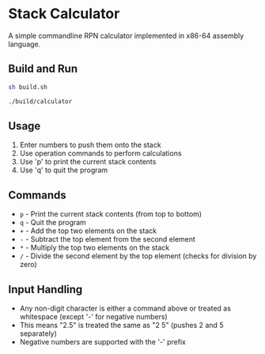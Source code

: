 # Stack Calculator

A simple commandline RPN calculator implemented in x86-64 assembly language.

## Build and Run

```sh
sh build.sh
```

```sh
./build/calculator
```

## Usage

1. Enter numbers to push them onto the stack
2. Use operation commands to perform calculations
3. Use 'p' to print the current stack contents
4. Use 'q' to quit the program

## Commands

- `p` - Print the current stack contents (from top to bottom)
- `q` - Quit the program
- `+` - Add the top two elements on the stack
- `-` - Subtract the top element from the second element
- `*` - Multiply the top two elements on the stack
- `/` - Divide the second element by the top element (checks for division by zero)

## Input Handling

- Any non-digit character is either a command above or treated as whitespace (except '-' for negative numbers)
- This means "2.5" is treated the same as "2 5" (pushes 2 and 5 separately)
- Negative numbers are supported with the '-' prefix
